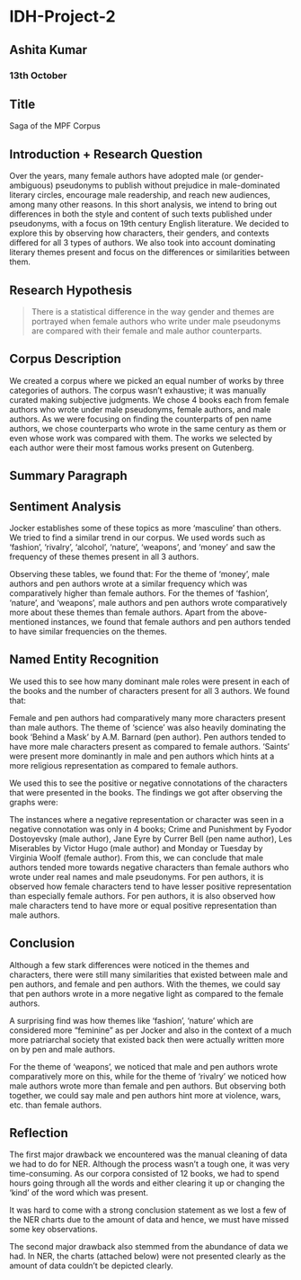 # IDH-Project-2
## Ashita Kumar
### 13th October




## Title 

Saga of the MPF Corpus

## Introduction + Research Question 

Over the years, many female authors have adopted male (or gender-ambiguous) pseudonyms to publish without prejudice in male-dominated literary circles, encourage male readership, and reach new audiences, among many other reasons. In this short analysis, we intend to bring out differences in both the style and content of such texts published under pseudonyms, with a focus on 19th century English literature. We decided to explore this by observing how characters, their genders, and contexts differed for all 3 types of authors. We also took into account dominating literary themes present and focus on the differences or similarities between them.

## Research Hypothesis 

> There is a statistical difference in the way gender and themes are portrayed when female authors who write under male pseudonyms are compared with their female and male author counterparts.


## Corpus Description
 
We created a corpus where we picked an equal number of works by three categories of authors. The corpus wasn’t exhaustive; it was manually curated making subjective judgments. We chose 4 books each from female authors who wrote under male pseudonyms, female authors, and male authors. As we were focusing on finding the counterparts of pen name authors, we chose counterparts who wrote in the same century as them or even whose work was compared with them. The works we selected by each author were their most famous works present on Gutenberg. 

## Summary Paragraph 



## Sentiment Analysis 

 Jocker establishes some of these topics as more ‘masculine’ than others. We tried to find a similar trend in our corpus. We used words such as ‘fashion’, ‘rivalry’, ‘alcohol’, ‘nature’, ‘weapons’, and ‘money’ and saw the frequency of these themes present in all 3 authors.

Observing these tables, we found that:
For the theme of ‘money’, male authors and pen authors wrote at a similar frequency which was comparatively higher than female authors.
For the themes of ‘fashion’, ‘nature’, and ‘weapons’, male authors and pen authors wrote comparatively more about these themes than female authors.
Apart from the above-mentioned instances, we found that female authors and pen authors tended to have similar frequencies on the themes.



## Named Entity Recognition 


We used this to see how many dominant male roles were present in each of the books and the number of characters present for all 3 authors. We found that:


Female and pen authors had comparatively many more characters present than male authors.
The theme of ‘science’ was also heavily dominating the book ‘Behind a Mask’ by A.M. Barnard (pen author).
Pen authors tended to have more male characters present as compared to female authors.
‘Saints’ were present more dominantly in male and pen authors which hints at a more religious representation as compared to female authors.


We used this to see the positive or negative connotations of the characters that were presented in the books. The findings we got after observing the graphs were:

The instances where a negative representation or character was seen in a negative connotation was only in 4 books; Crime and Punishment by Fyodor Dostoyevsky (male author), Jane Eyre by Currer Bell (pen name author), Les Miserables by Victor Hugo (male author) and Monday or Tuesday by Virginia Woolf (female author). From this, we can conclude that male authors tended more towards negative characters than female authors who wrote under real names and male pseudonyms. 
For pen authors, it is observed how female characters tend to have lesser positive representation than especially female authors.
For pen authors, it is also observed how male characters tend to have more or equal positive representation than male authors.



## Conclusion
 
Although a few stark differences were noticed in the themes and characters, there were still many similarities that existed between male and pen authors, and female and pen authors. With the themes, we could say that pen authors wrote in a more negative light as compared to the female authors.

A surprising find was how themes like ‘fashion’, ‘nature’ which are considered more “feminine” as per Jocker and also in the context of a much more patriarchal society that existed back then were actually written more on by pen and male authors.

For the theme of ‘weapons’, we noticed that male and pen authors wrote comparatively more on this, while for the theme of ‘rivalry’ we noticed how male authors wrote more than female and pen authors. But observing both together, we could say male and pen authors hint more at violence, wars, etc. than female authors. 



## Reflection

The first major drawback we encountered was the manual cleaning of data we had to do for NER. Although the process wasn’t a tough one, it was very time-consuming. As our corpora consisted of 12 books, we had to spend hours going through all the words and either clearing it up or changing the ‘kind’ of the word which was present.

It was hard to come with a strong conclusion statement as we lost a few of the NER charts due to the amount of data and hence, we must have missed some key observations.

The second major drawback also stemmed from the abundance of data we had. In NER, the charts (attached below) were not presented clearly as the amount of data couldn’t be depicted clearly. 
